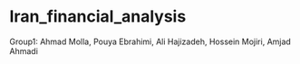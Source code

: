 # Iran_financial_analysis
Group1:
Ahmad Molla, Pouya Ebrahimi, Ali Hajizadeh, Hossein Mojiri, Amjad Ahmadi